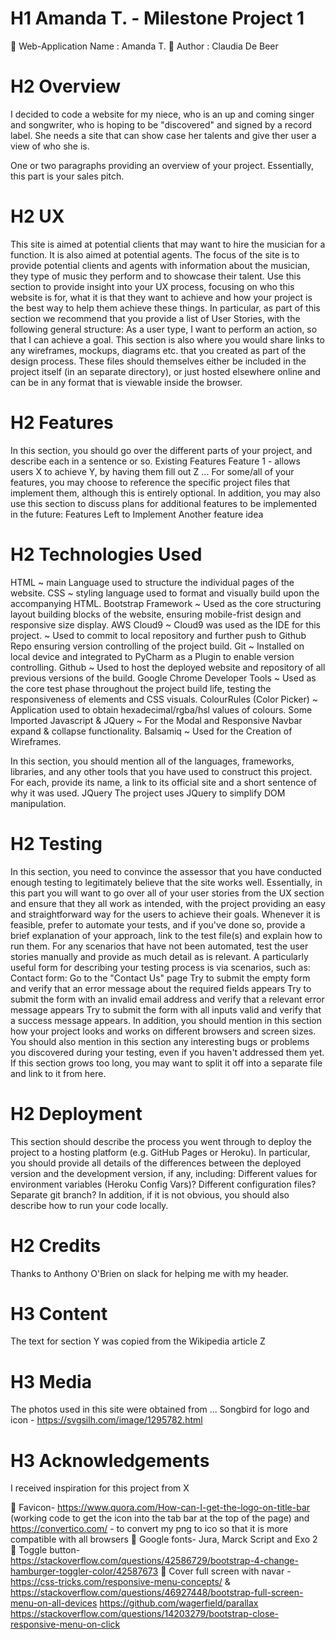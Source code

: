 # H1 Amanda T. - Milestone Project 1
🔸 Web-Application Name : Amanda T.
🔸 Author : Claudia De Beer

# H2 Overview

I decided to code a website for my niece, who is an up and coming singer and songwriter, who is hoping to be "discovered" and signed by a record label. She needs a site that can show case her talents and give ther user a view of who she is.


One or two paragraphs providing an overview of your project.
Essentially, this part is your sales pitch.

# H2 UX
This site is aimed at potential clients that may want to hire the musician for a function. It is also aimed at potential agents.
The focus of the site is to provide potential clients and agents with information about the musician, they type of music they perform and to showcase their talent.
Use this section to provide insight into your UX process, focusing on who this website is for, what it is that they want to achieve and how your project is the best way to help them achieve these things.
In particular, as part of this section we recommend that you provide a list of User Stories, with the following general structure:
As a user type, I want to perform an action, so that I can achieve a goal.
This section is also where you would share links to any wireframes, mockups, diagrams etc. that you created as part of the design process. These files should themselves either be included in the project itself (in an separate directory), or just hosted elsewhere online and can be in any format that is viewable inside the browser.

# H2 Features
In this section, you should go over the different parts of your project, and describe each in a sentence or so.
Existing Features
Feature 1 - allows users X to achieve Y, by having them fill out Z
...
For some/all of your features, you may choose to reference the specific project files that implement them, although this is entirely optional.
In addition, you may also use this section to discuss plans for additional features to be implemented in the future:
Features Left to Implement
Another feature idea

# H2 Technologies Used

HTML ~ main Language used to structure the individual pages of the website.
CSS ~ styling language used to format and visually build upon the accompanying HTML.
Bootstrap Framework ~ Used as the core structuring layout building blocks of the website, ensuring mobile-frist design and responsive size display.
AWS Cloud9 ~ Cloud9 was used as the IDE for this project.
 ~ Used to commit to local repository and further push to Github Repo ensuring version controlling of the project build.
Git ~ Installed on local device and integrated to PyCharm as a Plugin to enable version controlling.
Github ~ Used to host the deployed website and repository of all previous versions of the build.
Google Chrome Developer Tools ~ Used as the core test phase throughout the project build life, testing the responsiveness of elements and CSS visuals.
ColourRules (Color Picker) ~ Application used to obtain hexadecimal/rgba/hsl values of colours.
Some Imported Javascript & JQuery ~ For the Modal and Responsive Navbar expand & collapse functionality.
Balsamiq ~ Used for the Creation of Wireframes.


In this section, you should mention all of the languages, frameworks, libraries, and any other tools that you have used to construct this project. For each, provide its name, a link to its official site and a short sentence of why it was used.
JQuery 
The project uses JQuery to simplify DOM manipulation.

# H2 Testing
In this section, you need to convince the assessor that you have conducted enough testing to legitimately believe that the site works well. Essentially, in this part you will want to go over all of your user stories from the UX section and ensure that they all work as intended, with the project providing an easy and straightforward way for the users to achieve their goals.
Whenever it is feasible, prefer to automate your tests, and if you've done so, provide a brief explanation of your approach, link to the test file(s) and explain how to run them.
For any scenarios that have not been automated, test the user stories manually and provide as much detail as is relevant. A particularly useful form for describing your testing process is via scenarios, such as:
Contact form: 
Go to the "Contact Us" page
Try to submit the empty form and verify that an error message about the required fields appears
Try to submit the form with an invalid email address and verify that a relevant error message appears
Try to submit the form with all inputs valid and verify that a success message appears.
In addition, you should mention in this section how your project looks and works on different browsers and screen sizes.
You should also mention in this section any interesting bugs or problems you discovered during your testing, even if you haven't addressed them yet.
If this section grows too long, you may want to split it off into a separate file and link to it from here.

# H2 Deployment
This section should describe the process you went through to deploy the project to a hosting platform (e.g. GitHub Pages or Heroku).
In particular, you should provide all details of the differences between the deployed version and the development version, if any, including:
Different values for environment variables (Heroku Config Vars)?
Different configuration files?
Separate git branch?
In addition, if it is not obvious, you should also describe how to run your code locally.

# H2 Credits
Thanks to Anthony O'Brien on slack for helping me with my header.
# H3 Content
The text for section Y was copied from the Wikipedia article Z

# H3 Media
The photos used in this site were obtained from ...
Songbird for logo and icon - https://svgsilh.com/image/1295782.html
# H3 Acknowledgements
I received inspiration for this project from X


🔸 Favicon- https://www.quora.com/How-can-I-get-the-logo-on-title-bar (working code to get the icon into the tab bar at the top of the page)  and https://convertico.com/  - to convert my png to ico so that it is more compatible with all browsers
🔸 Google fonts- Jura, Marck Script and Exo 2
🔸 Toggle button- https://stackoverflow.com/questions/42586729/bootstrap-4-change-hamburger-toggler-color/42587673
🔸 Cover full screen with navar - https://css-tricks.com/responsive-menu-concepts/ & https://stackoverflow.com/questions/46927448/bootstrap-full-screen-menu-on-all-devices
https://github.com/wagerfield/parallax
https://stackoverflow.com/questions/14203279/bootstrap-close-responsive-menu-on-click